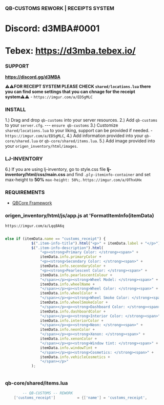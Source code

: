 ### QB-CUSTOMS REWORK | RECEIPTS SYSTEM ###

# Discord: d3MBA#0001
# Tebex: https://d3mba.tebex.io/


### SUPPORT ### 
**https://discord.gg/d3MBA**


⚠️⚠️**FOR RECEIPT SYSTEM PLEASE CHECK `shared/locations.lua` there you can find some settings that you can chnage for the receipt system**⚠️⚠️ - `https://imgur.com/a/ED5gMLC`


### INSTALL ###

1.) Drag and drop `qb-customs` into your server resources.
2.) Add `qb-customs` to your `server.cfg`. --- `ensure qb-customs`
3.) Customize `shared/locations.lua` to your liking, support can be provided if needed. - `https://imgur.com/a/ED5gMLC`, 
4.) Add information provided into your `qb-core/shared.lua` or `qb-core/shared/items.lua`.
5.) Add image provided into your `origen_inventory/html/images`.
### LJ-INVENTORY 
6.) If you are using lj-inventory, go to style.css file **lj-inventory/html/css/main.css** and find `.ply-iteminfo-container` and set max-height to **50%** `max-height: 50%;`. 
`https://imgur.com/a/OThxUHx`


### REQUIREMENTS ###
* [QBCore Framework](https://github.com/qbcore-framework)


### origen_inventory/html/js/app.js at 'FormatItemInfo(itemData) 
`https://imgur.com/a/Lqq8A6q`

```js 

else if (itemData.name == "customs_receipt") {
            $(".item-info-title").html("<p>" + itemData.label + "</p>");
            $(".item-info-description").html(
                "<p><strong>Primary Color: </strong><span>" +
                itemData.info.primaryColor +
                "<p><strong>Secondary Color: </strong><span>" +
                itemData.info.secondaryColor +
                "<p><strong>Pearlescent Color: </strong><span>" +
                itemData.info.pearlescentColour +
                "</span></p><p><strong>Wheel Model: </strong><span>" +
                itemData.info.wheelName +
                "</span></p><p><strong>Wheel Color: </strong><span>" +
                itemData.info.wheelColor +
                "</span></p><p><strong>Wheel Smoke Color: </strong><span>" +
                itemData.info.wheelSmokeColor +
                "</span></p><p><strong>Dashboard Color: </strong><span>" +
                itemData.info.dashboardColor +
                "</span></p><p><strong>Interior Color: </strong><span>" +
                itemData.info.interiorColor +
                "</span></p><p><strong>Neon: </strong><span>" +
                itemData.info.neonColor +
                "</span></p><p><strong>Xenon: </strong><span>" +
                itemData.info.xenonColor +
                "</span></p><p><strong>Window tint: </strong><span>" +
                itemData.info.windowTint +
                "</span></p><p><strong>Cosmetics: </strong><span>" +
                itemData.info.vehicleCosmetics +
                "</span></p>"
            );
    
```


### qb-core/shared/items.lua
```lua
    	-- QB-CUSTOMS -- REWORK  
	['customs_receipt'] 	 	 = {['name'] = 'customs_receipt',		['label'] = 'Receipt', ['weight'] = 10, 			['type'] = 'item', 		['image'] = 'customs_receipt.png', ['unique'] = true, 	['useable'] = false, 	['shouldClose'] = false,	   ['combinable'] = nil,   ['description'] = ''},

``` 
 







